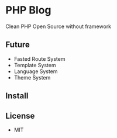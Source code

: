 # PHP Blog
Clean PHP Open Source without framework

## Future
 - Fasted Route System
 - Template System
 - Language System
 - Theme System

## Install


## License
 - MIT
